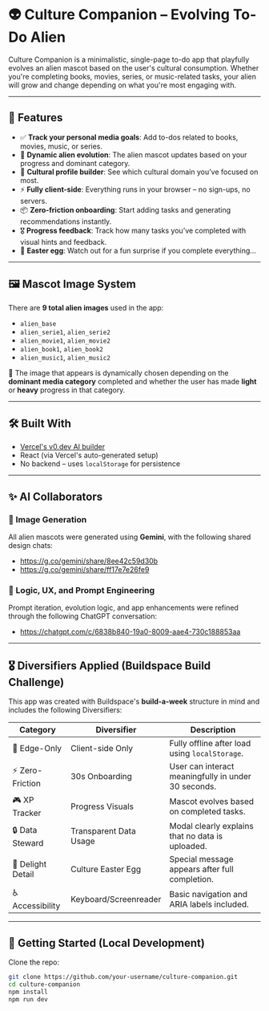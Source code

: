 # 👽 Culture Companion – Evolving To-Do Alien

Culture Companion is a minimalistic, single-page to-do app that playfully evolves an alien mascot based on the user's cultural consumption. Whether you're completing books, movies, series, or music-related tasks, your alien will grow and change depending on what you're most engaging with.

---

## 🌟 Features

- ✅ **Track your personal media goals**: Add to-dos related to books, movies, music, or series.
- 👾 **Dynamic alien evolution**: The alien mascot updates based on your progress and dominant category.
- 🧠 **Cultural profile builder**: See which cultural domain you’ve focused on most.
- ⚡ **Fully client-side**: Everything runs in your browser – no sign-ups, no servers.
- 📦 **Zero-friction onboarding**: Start adding tasks and generating recommendations instantly.
- 🎖️ **Progress feedback**: Track how many tasks you’ve completed with visual hints and feedback.
- 🥚 **Easter egg**: Watch out for a fun surprise if you complete everything...

---

## 🖼️ Mascot Image System

There are **9 total alien images** used in the app:

- `alien_base`
- `alien_serie1`, `alien_serie2`
- `alien_movie1`, `alien_movie2`
- `alien_book1`, `alien_book2`
- `alien_music1`, `alien_music2`

🧩 The image that appears is dynamically chosen depending on the **dominant media category** completed and whether the user has made **light** or **heavy** progress in that category.

---

## 🛠️ Built With

- [Vercel's v0.dev AI builder](https://v0.dev/chat/single-page-to-do-app-5JymOdoj9vi)
- React (via Vercel's auto-generated setup)
- No backend – uses `localStorage` for persistence

---

## ✨ AI Collaborators

### 🤖 Image Generation
All alien mascots were generated using **Gemini**, with the following shared design chats:
- https://g.co/gemini/share/8ee42c59d30b
- https://g.co/gemini/share/ff17e7e26fe9

### 🤖 Logic, UX, and Prompt Engineering
Prompt iteration, evolution logic, and app enhancements were refined through the following ChatGPT conversation:
- https://chatgpt.com/c/6838b840-19a0-8009-aae4-730c188853aa

---

## 🎖 Diversifiers Applied (Buildspace Build Challenge)

This app was created with Buildspace's **build-a-week** structure in mind and includes the following Diversifiers:

| Category         | Diversifier              | Description |
|------------------|--------------------------|-------------|
| 💾 Edge-Only     | Client-side Only         | Fully offline after load using `localStorage`. |
| ⚡ Zero-Friction  | 30s Onboarding           | User can interact meaningfully in under 30 seconds. |
| 🎮 XP Tracker     | Progress Visuals         | Mascot evolves based on completed tasks. |
| 🔒 Data Steward   | Transparent Data Usage   | Modal clearly explains that no data is uploaded. |
| 🎉 Delight Detail | Culture Easter Egg       | Special message appears after full completion. |
| ♿ Accessibility  | Keyboard/Screenreader    | Basic navigation and ARIA labels included. |

---

## 🚀 Getting Started (Local Development)

Clone the repo:

```bash
git clone https://github.com/your-username/culture-companion.git
cd culture-companion
npm install
npm run dev
